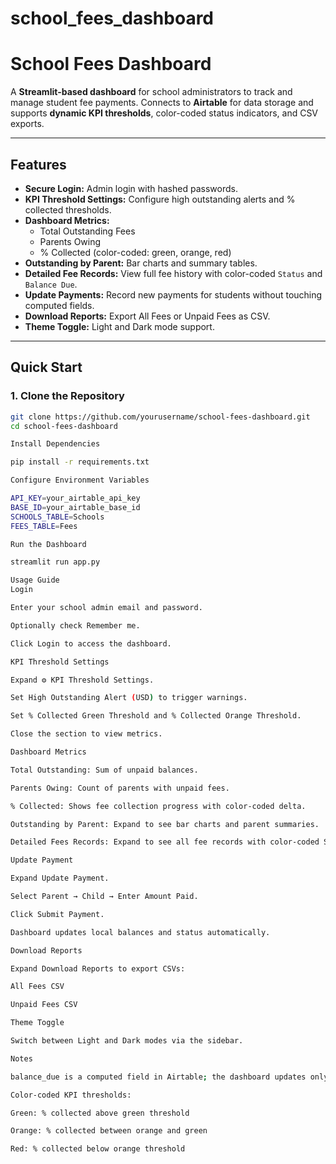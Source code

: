 # school_fees_dashboard

# School Fees Dashboard

A **Streamlit-based dashboard** for school administrators to track and manage student fee payments. Connects to **Airtable** for data storage and supports **dynamic KPI thresholds**, color-coded status indicators, and CSV exports.

---

## Features

- **Secure Login:** Admin login with hashed passwords.
- **KPI Threshold Settings:** Configure high outstanding alerts and % collected thresholds.
- **Dashboard Metrics:**
  - Total Outstanding Fees
  - Parents Owing
  - % Collected (color-coded: green, orange, red)
- **Outstanding by Parent:** Bar charts and summary tables.
- **Detailed Fee Records:** View full fee history with color-coded `Status` and `Balance Due`.
- **Update Payments:** Record new payments for students without touching computed fields.
- **Download Reports:** Export All Fees or Unpaid Fees as CSV.
- **Theme Toggle:** Light and Dark mode support.

---

## Quick Start

### 1. Clone the Repository

```bash
git clone https://github.com/yourusername/school-fees-dashboard.git
cd school-fees-dashboard

Install Dependencies

pip install -r requirements.txt

Configure Environment Variables

API_KEY=your_airtable_api_key
BASE_ID=your_airtable_base_id
SCHOOLS_TABLE=Schools
FEES_TABLE=Fees

Run the Dashboard

streamlit run app.py

Usage Guide
Login

Enter your school admin email and password.

Optionally check Remember me.

Click Login to access the dashboard.

KPI Threshold Settings

Expand ⚙️ KPI Threshold Settings.

Set High Outstanding Alert (USD) to trigger warnings.

Set % Collected Green Threshold and % Collected Orange Threshold.

Close the section to view metrics.

Dashboard Metrics

Total Outstanding: Sum of unpaid balances.

Parents Owing: Count of parents with unpaid fees.

% Collected: Shows fee collection progress with color-coded delta.

Outstanding by Parent: Expand to see bar charts and parent summaries.

Detailed Fees Records: Expand to see all fee records with color-coded Status and Balance Due.

Update Payment

Expand Update Payment.

Select Parent → Child → Enter Amount Paid.

Click Submit Payment.

Dashboard updates local balances and status automatically.

Download Reports

Expand Download Reports to export CSVs:

All Fees CSV

Unpaid Fees CSV

Theme Toggle

Switch between Light and Dark modes via the sidebar.

Notes

balance_due is a computed field in Airtable; the dashboard updates only amount_paid to avoid errors.

Color-coded KPI thresholds:

Green: % collected above green threshold

Orange: % collected between orange and green

Red: % collected below orange threshold
